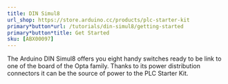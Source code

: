 ```yaml
---
title: DIN Simul8 
url_shop: https://store.arduino.cc/products/plc-starter-kit
primary*button*url: /tutorials/din-simul8/getting-started
primary*button*title: Get Started
sku: [ABX00097]
---
```


The Arduino DIN Simul8 offers you eight handy switches ready to be link to one of the board of the Opta family. Thanks to its power distribution connectors it can be the source of power to the PLC Starter Kit.

